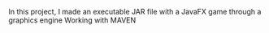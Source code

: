 In this project, I made an executable JAR file with a JavaFX game through a graphics engine
Working with MAVEN

